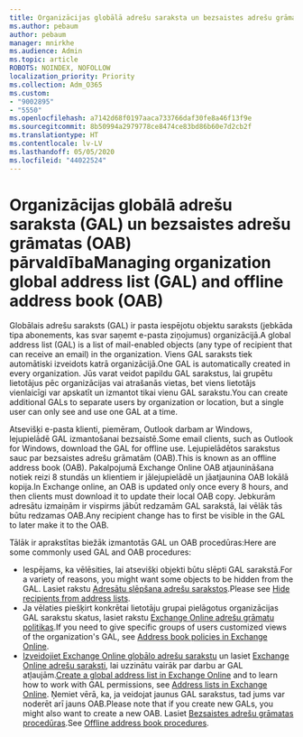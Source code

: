 ```yaml
---
title: Organizācijas globālā adrešu saraksta un bezsaistes adrešu grāmatas pārvaldība
ms.author: pebaum
author: pebaum
manager: mnirkhe
ms.audience: Admin
ms.topic: article
ROBOTS: NOINDEX, NOFOLLOW
localization_priority: Priority
ms.collection: Adm_O365
ms.custom:
- "9002895"
- "5550"
ms.openlocfilehash: a7142d68f0197aaca733766daf30fe8a46f13f9e
ms.sourcegitcommit: 8b50994a2979778ce8474ce83bd86b60e7d2cb2f
ms.translationtype: HT
ms.contentlocale: lv-LV
ms.lasthandoff: 05/05/2020
ms.locfileid: "44022524"
---
```

# <a name="managing-organization-global-address-list-gal-and-offline-address-book-oab"></a><span data-ttu-id="45811-102">Organizācijas globālā adrešu saraksta (GAL) un bezsaistes adrešu grāmatas (OAB) pārvaldība</span><span class="sxs-lookup"><span data-stu-id="45811-102">Managing organization global address list (GAL) and offline address book (OAB)</span></span>

<span data-ttu-id="45811-103">Globālais adrešu saraksts (GAL) ir pasta iespējotu objektu saraksts (jebkāda tipa abonements, kas svar saņemt e-pasta ziņojumus) organizācijā.</span><span class="sxs-lookup"><span data-stu-id="45811-103">A global address list (GAL) is a list of mail-enabled objects (any type of recipient that can receive an email) in the organization.</span></span> <span data-ttu-id="45811-104">Viens GAL saraksts tiek automātiski izveidots katrā organizācijā.</span><span class="sxs-lookup"><span data-stu-id="45811-104">One GAL is automatically created in every organization.</span></span> <span data-ttu-id="45811-105">Jūs varat veidot papildu GAL sarakstus, lai grupētu lietotājus pēc organizācijas vai atrašanās vietas, bet viens lietotājs vienlaicīgi var apskatīt un izmantot tikai vienu GAL sarakstu.</span><span class="sxs-lookup"><span data-stu-id="45811-105">You can create additional GALs to separate users by organization or location, but a single user can only see and use one GAL at a time.</span></span>

<span data-ttu-id="45811-106">Atsevišķi e-pasta klienti, piemēram, Outlook darbam ar Windows, lejupielādē GAL izmantošanai bezsaistē.</span><span class="sxs-lookup"><span data-stu-id="45811-106">Some email clients, such as Outlook for Windows, download the GAL for offline use.</span></span> <span data-ttu-id="45811-107">Lejupielādētos sarakstus sauc par bezsaistes adrešu grāmatām (OAB).</span><span class="sxs-lookup"><span data-stu-id="45811-107">This is known as an offline address book (OAB).</span></span> <span data-ttu-id="45811-108">Pakalpojumā Exchange Online OAB atjaunināšana notiek reizi 8 stundās un klientiem ir jālejupielādē un jāatjaunina OAB lokālā kopija.</span><span class="sxs-lookup"><span data-stu-id="45811-108">In Exchange online, an OAB is updated only once every 8 hours, and then clients must download it to update their local OAB copy.</span></span> <span data-ttu-id="45811-109">Jebkurām adresātu izmaiņām ir vispirms jābūt redzamām GAL sarakstā, lai vēlāk tās būtu redzamas OAB.</span><span class="sxs-lookup"><span data-stu-id="45811-109">Any recipient change has to first be visible in the GAL to later make it to the OAB.</span></span>

<span data-ttu-id="45811-110">Tālāk ir aprakstītas biežāk izmantotās GAL un OAB procedūras:</span><span class="sxs-lookup"><span data-stu-id="45811-110">Here are some commonly used GAL and OAB procedures:</span></span>

- <span data-ttu-id="45811-111">Iespējams, ka vēlēsities, lai atsevišķi objekti būtu slēpti GAL sarakstā.</span><span class="sxs-lookup"><span data-stu-id="45811-111">For a variety of reasons, you might want some objects to be hidden from the GAL.</span></span> <span data-ttu-id="45811-112">Lasiet rakstu [Adresātu slēpšana adrešu sarakstos](https://docs.microsoft.com/exchange/address-books/address-lists/manage-address-lists#hide-recipients-from-address-lists).</span><span class="sxs-lookup"><span data-stu-id="45811-112">Please see [Hide recipients from address lists](https://docs.microsoft.com/exchange/address-books/address-lists/manage-address-lists#hide-recipients-from-address-lists).</span></span>
- <span data-ttu-id="45811-113">Ja vēlaties piešķirt konkrētai lietotāju grupai pielāgotus organizācijas GAL sarakstu skatus, lasiet rakstu [Exchange Online adrešu grāmatu politikas](https://docs.microsoft.com/exchange/address-books/address-book-policies/address-book-policies).</span><span class="sxs-lookup"><span data-stu-id="45811-113">If you need to give specific groups of users customized views of the organization's GAL, see [Address book policies in Exchange Online](https://docs.microsoft.com/exchange/address-books/address-book-policies/address-book-policies).</span></span>
- <span data-ttu-id="45811-114">[Izveidojiet Exchange Online globālo adrešu sarakstu](https://docs.microsoft.com/exchange/address-books/address-lists/create-global-address-list) un lasiet [Exchange Online adrešu saraksti](https://docs.microsoft.com/exchange/address-books/address-lists/address-lists), lai uzzinātu vairāk par darbu ar GAL atļaujām.</span><span class="sxs-lookup"><span data-stu-id="45811-114">[Create a global address list in Exchange Online](https://docs.microsoft.com/exchange/address-books/address-lists/create-global-address-list) and to learn how to work with GAL permissions, see [Address lists in Exchange Online](https://docs.microsoft.com/exchange/address-books/address-lists/address-lists).</span></span> <span data-ttu-id="45811-115">Ņemiet vērā, ka, ja veidojat jaunus GAL sarakstus, tad jums var noderēt arī jauns OAB.</span><span class="sxs-lookup"><span data-stu-id="45811-115">Please note that if you create new GALs, you might also want to create a new OAB.</span></span> <span data-ttu-id="45811-116">Lasiet [Bezsaistes adrešu grāmatas procedūras](https://docs.microsoft.com/exchange/address-books/offline-address-books/offline-address-book-procedures).</span><span class="sxs-lookup"><span data-stu-id="45811-116">See [Offline address book procedures](https://docs.microsoft.com/exchange/address-books/offline-address-books/offline-address-book-procedures).</span></span>
